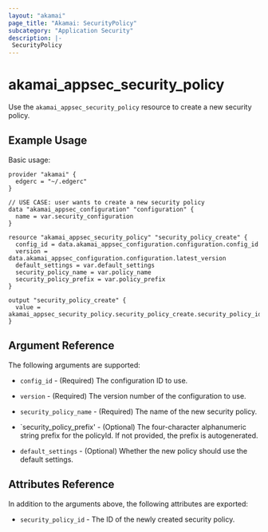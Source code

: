 ```yaml
---
layout: "akamai"
page_title: "Akamai: SecurityPolicy"
subcategory: "Application Security"
description: |-
 SecurityPolicy
---
```


# akamai_appsec_security_policy

Use the `akamai_appsec_security_policy` resource to create a new security policy.

## Example Usage

Basic usage:

```hcl
provider "akamai" {
  edgerc = "~/.edgerc"
}

// USE CASE: user wants to create a new security policy
data "akamai_appsec_configuration" "configuration" {
  name = var.security_configuration
}

resource "akamai_appsec_security_policy" "security_policy_create" {
  config_id = data.akamai_appsec_configuration.configuration.config_id
  version = data.akamai_appsec_configuration.configuration.latest_version
  default_settings = var.default_settings
  security_policy_name = var.policy_name
  security_policy_prefix = var.policy_prefix
}

output "security_policy_create" {
  value = akamai_appsec_security_policy.security_policy_create.security_policy_id
}
```

## Argument Reference

The following arguments are supported:

* `config_id` - (Required) The configuration ID to use.

* `version` - (Required) The version number of the configuration to use.

* `security_policy_name` - (Required) The name of the new security policy.

* `security_policy_prefix' - (Optional) The four-character alphanumeric string prefix for the policyId. If not provided, the prefix is autogenerated.

* `default_settings` - (Optional) Whether the new policy should use the default settings.

## Attributes Reference

In addition to the arguments above, the following attributes are exported:

* `security_policy_id` - The ID of the newly created security policy.

